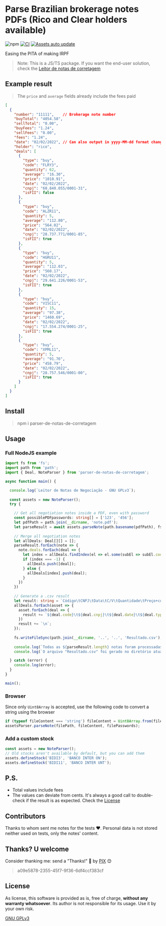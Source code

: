 # Parse Brazilian brokerage notes PDFs (Rico and Clear holders available)

![npm](https://img.shields.io/npm/v/parser-de-notas-de-corretagem) [![CI](https://github.com/planetsLightningArrester/parser-de-notas-de-corretagem/actions/workflows/ci.yml/badge.svg)](https://github.com/planetsLightningArrester/parser-de-notas-de-corretagem/actions/workflows/ci.yml) [![Assets auto update](https://github.com/planetsLightningArrester/parser-de-notas-de-corretagem/actions/workflows/assets-auto-update.yml/badge.svg)](https://github.com/planetsLightningArrester/parser-de-notas-de-corretagem/actions/workflows/assets-auto-update.yml)

Easing the PITA of making IRPF

> Note: This is a JS/TS package. If you want the end-user solution, check the [Leitor de notas de corretagem](https://github.com/planetsLightningArrester/leitor-de-notas-de-corretagem)

## Example result
> The `price` and `average` fields already include the fees paid
```JSON
[
  {
    "number": "11111",    // Brokerage note number
    "buyTotal": "4054.58",
    "sellTotal": "0.00",
    "buyFees": "1.24",
    "sellFees": "0.00",
    "fees": "1.24",
    "date": "02/02/2022", // Can also output in yyyy-MM-dd format changing `NoteParser.dateFormat`
    "holder": "rico",
    "deals": [
      {
        "type": "buy",
        "code": "FLRY3",
        "quantity": 62,
        "average": "16.30",
        "price": "1010.91",
        "date": "02/02/2022",
        "cnpj": "60.840.055/0001-31",
        "isFII": false
      },
      {
        "type": "buy",
        "code": "ALZR11",
        "quantity": 5,
        "average": "112.80",
        "price": "564.02",
        "date": "02/02/2022",
        "cnpj": "28.737.771/0001-85",
        "isFII": true
      },
      {
        "type": "buy",
        "code": "HGRU11",
        "quantity": 5,
        "average": "112.03",
        "price": "560.17",
        "date": "02/02/2022",
        "cnpj": "29.641.226/0001-53",
        "isFII": true
      },
      {
        "type": "buy",
        "code": "VISC11",
        "quantity": 15,
        "average": "97.38",
        "price": "1460.69",
        "date": "02/02/2022",
        "cnpj": "17.554.274/0001-25",
        "isFII": true
      },
      {
        "type": "buy",
        "code": "XPML11",
        "quantity": 5,
        "average": "91.76",
        "price": "458.79",
        "date": "02/02/2022",
        "cnpj": "28.757.546/0001-00",
        "isFII": true
      }
    ]
  }
]
``` 

## Install
> npm i parser-de-notas-de-corretagem

## Usage

### Full NodeJS example
```Typescript
import fs from 'fs';
import path from 'path';
import { Deal, NoteParser } from 'parser-de-notas-de-corretagem';

async function main() {

  console.log(`Leitor de Notas de Negociação - GNU GPLv3`);
  
  const assets = new NoteParser();
  try {

    // Get all negotiation notes inside a PDF, even with password
    const possiblePDFpasswords: string[] = ['123', '456'];
    let pdfPath = path.join(__dirname, 'note.pdf');
    let parseResult = await assets.parseNote(path.basename(pdfPath), fs.readFileSync(pdfPath), possiblePDFpasswords);
    
    // Merge all negotiation notes
    let allDeals: Deal[][] = [];
    parseResult.forEach(note => {
      note.deals.forEach(deal => {
        let index = allDeals.findIndex(el => el.some(subEl => subEl.code === deal.code));
        if (index === -1) {
          allDeals.push([deal]);
        } else {
          allDeals[index].push(deal);
        }
      })
    })
    
    // Generate a .csv result
    let result: string = `Código\tCNPJ\tData\tC/V\tQuantidade\tPreço+custos\n`;
    allDeals.forEach(asset => {
      asset.forEach(deal => {
        result += `${deal.code}\t${deal.cnpj}\t${deal.date}\t${deal.type=='buy'?'C':'V'}\t${deal.quantity}\t${deal.price.replace(/\./g, ',')}\n`;
      })
      result += `\n`;
    });
    
    fs.writeFileSync(path.join(__dirname, '..', '..', 'Resultado.csv'), result);
    
    console.log(`Todas as ${parseResult.length} notas foram processadas`);
    console.log(`O arquivo "Resultado.csv" foi gerado no diretório atual.`);

  } catch (error) {
    console.log(error);
  }
}

main();
```

### Browser
Since only `Uint8Array` is accepted, use the following code to convert a string using the browser
```JavaScript
if (typeof fileContent === 'string') fileContent = Uint8Array.from(fileContent, x => x.charCodeAt(0));
assetsParser.parseNote(filePath, fileContent, filePasswords);
```

### Add a custom stock
```Typescript
const assets = new NoteParser();
// Old stocks aren't available by default, but you can add them
assets.defineStock('BIDI3', 'BANCO INTER ON');
assets.defineStock('BIDI11', 'BANCO INTER UNT');
```

## P.S.
* Total values include fees
* The values can deviate from cents. It's always a good call to double-check if the result is as expected. Check the [License](#license)

## Contributors
Thanks to whom sent me notes for the tests ❤️. Personal data is not stored neither used on tests, only the notes' content.

## Thanks? U welcome
Consider thanking me: send a "Thanks!" 👋 by [PIX](https://www.bcb.gov.br/en/financialstability/pix_en) 😊
> a09e5878-2355-45f7-9f36-6df4ccf383cf

## License
As license, this software is provided as is, free of charge, **without any warranty whatsoever**. Its author is not responsible for its usage. Use it by your own risk.

[GNU GPLv3](https://choosealicense.com/licenses/gpl-3.0/)
